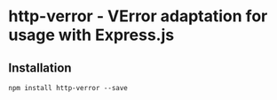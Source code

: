 # http-verror - VError adaptation for usage with Express.js

## Installation
```npm install http-verror --save```